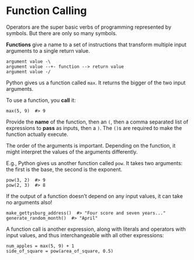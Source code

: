 # Function Calling

Operators are the super basic verbs of programming represented by symbols. But there are only so many symbols.

**Functions** give a name to a set of instructions that transform multiple input arguments to a single return value.

    argument value -\
    argument value --+- function --> return value
    argument value -/

Python gives us a function called `max`.
It returns the bigger of the two input arguments.

To use a function, you **call** it:

    max(5, 9)  #> 9

Provide the **name** of the function, then an `(`, then a comma separated list of expressions to **pass** as inputs, then a `)`.
The `()`s are required to make the function actually execute.

The order of the arguments is important. Depending on the function, it might interpret the values of the arguments differently.

E.g., Python gives us another function called `pow`. It takes two arguments: the first is the base, the second is the exponent.

    pow(3, 2)  #> 9
    pow(2, 3)  #> 8

If the output of a function doesn’t depend on any input values, it can take no arguments also!

    make_gettysburg_address()  #> "Four score and seven years..."
    generate_random_month()  #> "April"

A function call is another expression, along with literals and operators with input values, and thus interchangeable with all other expressions:

    num_apples = max(5, 9) + 1
    side_of_square = pow(area_of_square, 0.5)
